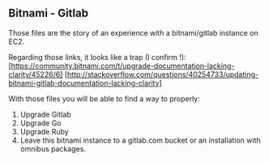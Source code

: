 ## Bitnami - Gitlab

Those files are the story of an experience with a bitnami/gitlab instance on EC2.

Regarding those links, it looks like a trap (I confirm !):
[https://community.bitnami.com/t/upgrade-documentation-lacking-clarity/45226/6]
[http://stackoverflow.com/questions/40254733/updating-bitnami-gitlab-documentation-lacking-clarity]

With those files you will be able to find a way to properly:

1. Upgrade Gitlab
2. Upgrade Go
3. Upgrade Ruby
4. Leave this bitnami instance to a gitlab.com bucket or an installation with omnibus packages.
